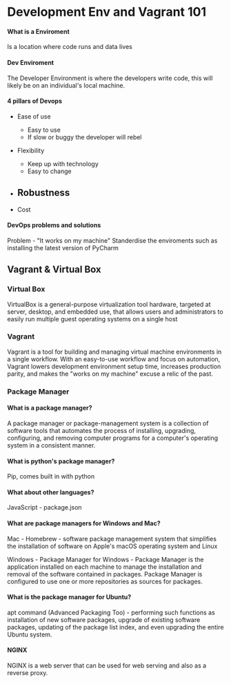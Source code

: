 # Development Env and Vagrant 101


#### What is a Enviroment

Is a location where code runs and data lives

#### Dev Enviroment

The Developer Environment is where the developers write code, this will likely be on an individual's local machine.

#### 4 pillars of Devops

- Ease of use
	- Easy to use
	- If slow or buggy the developer will rebel

- Flexibility
	- Keep up with technology
	- Easy to change

- Robustness
	- 

- Cost


#### DevOps problems and solutions

Problem - "It works on my machine"
Standerdise the enviroments such as installing the latest version of PyCharm



## Vagrant & Virtual Box

### Virtual Box

VirtualBox is a general-purpose virtualization tool hardware, targeted at server, desktop, and embedded use, that allows users and administrators to easily run multiple guest operating systems on a single host

### Vagrant

Vagrant is a tool for building and managing virtual machine environments in a single workflow. With an easy-to-use workflow and focus on automation, Vagrant lowers development environment setup time, increases production parity, and makes the "works on my machine" excuse a relic of the past.




### Package Manager


#### What is a package manager?

A package manager or package-management system is a collection of software tools that automates the process of installing, upgrading, configuring, and removing computer programs for a computer's operating system in a consistent manner.

#### What is python's package manager?

Pip, comes built in with python

#### What about other languages?

JavaScript - package.json


#### What are package managers for Windows and Mac?

Mac - Homebrew - software package management system that simplifies the installation of software on Apple's macOS operating system and Linux

Windows - Package Manager for Windows - Package Manager is the application installed on each machine to manage the installation and removal of the software contained in packages. Package Manager is configured to use one or more repositories as sources for packages.

#### What is the package manager for Ubuntu?

apt command (Advanced Packaging Too) - performing such functions as installation of new software packages, upgrade of existing software packages, updating of the package list index, and even upgrading the entire Ubuntu system.


#### NGINX

NGINX is a web server that can be used for web serving and also as a reverse proxy.





